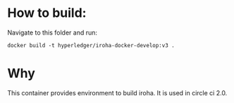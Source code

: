 # How to build:

Navigate to this folder and run:
```
docker build -t hyperledger/iroha-docker-develop:v3 .
```

# Why

This container provides environment to build iroha. It is used in circle ci 2.0.

